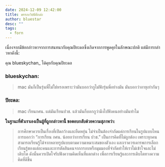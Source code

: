 ```yaml
---
date: 2024-12-09 12:42:00
title: ตรรกะวิบัติอีกล่ะ
author: bluestar
desc: ""
tags:
  - forn
---
```



เนื่องจากมีข้อกล่าวหาจากการสนทนากับคุณปิยะดลซึ่งเกิดจากการพูดคุยในลักษณะปกติ แต่มีการกล่าวหาดังนี้:

คุณ blueskychan_ ได้คุยกับคุณปิยะดล

### blueskychan:
> mac มันก็เป็นรุ่นพี่ไม่ใช่หรอเพราะว่ามันบอกว่ากูไม่ฟังรุ่นพี่อย่างมัน มันบอกว่าอายุเท่ากันๆ



### ปิยะดล:
> mac เรียนกศน. แต่มันเรียนปวช. แล้วมันก็บอกกูว่ามึงไปฟังคนอย่างมันทำไม




**ในฐานะที่ตัวเราเองเป็นผู้ที่ถูกกล่าวหานี้ ขอตอบกลับด้วยความสุภาพว่า:**

> การศึกษาควรเป็นเรื่องที่เปิดกว้างและยืดหยุ่น ไม่จำเป็นต้องจำกัดแค่การเรียนในรูปแบบไหน การบอกว่า “การเรียน กศน. น้อยกว่าการเรียน ปวช.” เป็นการคิดที่ไม่ถูกต้อง เพราะทุกคนสามารถเรียนรู้ได้จากหลายรูปแบบตามความเหมาะสมของตัวเอง และเราควรเคารพการเลือกเรียนรู้ของแต่ละคนและการตัดสินคนจากกรอบหรือมุมมองที่จำกัดทำให้เราไม่เข้าใจและไม่เติบโต ดังนั้นควรเปิดใจรับฟังความคิดเห็นที่แตกต่าง เพื่อการเรียนรู้และการเติบโตทางความคิดที่ดีขึ้น
